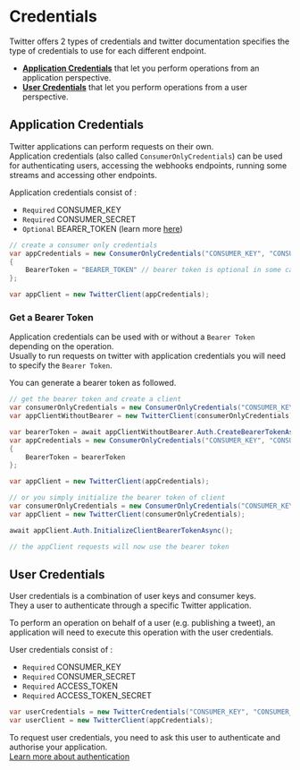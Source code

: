# Credentials

Twitter offers 2 types of credentials and twitter documentation specifies the type of credentials to use for each different endpoint.

* [**Application Credentials**](#application-credentials) that let you perform operations from an application perspective.
* [**User Credentials**](#user-credentials) that let you perform operations from a user perspective.

## Application Credentials 

Twitter applications can perform requests on their own.\
Application credentials (also called `ConsumerOnlyCredentials`) can be used for authenticating users, accessing the webhooks endpoints, running some streams and accessing other endpoints.

Application credentials consist of :

* `Required` CONSUMER_KEY
* `Required` CONSUMER_SECRET
* `Optional` BEARER_TOKEN (learn more [here](https://developer.twitter.com/en/docs/basics/authentication/oauth-2-0))

``` c#
// create a consumer only credentials
var appCredentials = new ConsumerOnlyCredentials("CONSUMER_KEY", "CONSUMER_SECRET")
{
    BearerToken = "BEARER_TOKEN" // bearer token is optional in some cases
};

var appClient = new TwitterClient(appCredentials);
```

### Get a Bearer Token

Application credentials can be used with or without a `Bearer Token` depending on the operation.\
Usually to run requests on twitter with application credentials you will need to specify the `Bearer Token`.

You can generate a bearer token as followed.

``` c#
// get the bearer token and create a client
var consumerOnlyCredentials = new ConsumerOnlyCredentials("CONSUMER_KEY", "CONSUMER_SECRET");
var appClientWithoutBearer = new TwitterClient(consumerOnlyCredentials);

var bearerToken = await appClientWithoutBearer.Auth.CreateBearerTokenAsync();
var appCredentials = new ConsumerOnlyCredentials("CONSUMER_KEY", "CONSUMER_SECRET") 
{
    BearerToken = bearerToken
};

var appClient = new TwitterClient(appCredentials);
```

``` c#
// or you simply initialize the bearer token of client
var consumerOnlyCredentials = new ConsumerOnlyCredentials("CONSUMER_KEY", "CONSUMER_SECRET");
var appClient = new TwitterClient(consumerOnlyCredentials);

await appClient.Auth.InitializeClientBearerTokenAsync();

// the appClient requests will now use the bearer token
```

## User Credentials

User credentials is a combination of user keys and consumer keys.\
They a user to authenticate through a specific Twitter application.

To perform an operation on behalf of a user (e.g. publishing a tweet), an application will need to execute this operation with the user credentials.

User credentials consist of :

* `Required` CONSUMER_KEY
* `Required` CONSUMER_SECRET
* `Required` ACCESS_TOKEN
* `Required` ACCESS_TOKEN_SECRET

``` c#
var userCredentials = new TwitterCredentials("CONSUMER_KEY", "CONSUMER_SECRET", "ACCESS_TOKEN", "ACCESS_TOKEN_SECRET");
var userClient = new TwitterClient(appCredentials);
```

To request user credentials, you need to ask this user to authenticate and authorise your application.\
[Learn more about authentication](../authentication/authentication)